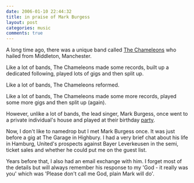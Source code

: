 ```yaml
---
date: 2006-01-10 22:44:32
title: in praise of Mark Burgess
layout: post
categories: music
comments: true
---
```

A long time ago, there was a unique band called
[The Chameleons](http://www.thechameleons.com/)
who hailed from Middleton, Manchester.

Like a lot of bands, The Chameleons made some records, built up a
dedicated following, played lots of gigs and then split up.

Like a lot of bands, The Chameleons reformed.

Like a lot of bands, The Chameleons made some more records, played some
more gigs and then split up (again).

However, unlike a lot of bands, the lead singer, Mark Burgess, once went
to a private individual's house and played at their birthday
[party](http://web.ukonline.co.uk/nutts/invincible/party.htm).

Now, I don't like to namedrop but I met Mark Burgess once. It was just
before a gig at The Garage in Highbury. I had a very brief chat about
his life in Hamburg, United's prospects against Bayer Leverkeusen in the
semi, ticket sales and whether he could put me on the guest list.

Years before that, I also had an email exchange with him. I forget most
of the details but will always remember his response to my 'God - it
really was you' which was 'Please don't call me God, plain Mark will
do'.

